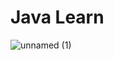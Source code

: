 # Java Learn

![unnamed (1)](https://github.com/gezginciseda/java101/assets/108260154/817d3193-1566-47d2-9325-1860646778b3)
